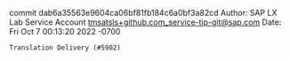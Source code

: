 commit dab6a35563e9604ca06bf81fb184c6a0bf3a82cd
Author: SAP LX Lab Service Account <tmsatsls+github.com_service-tip-git@sap.com>
Date:   Fri Oct 7 00:13:20 2022 -0700

    Translation Delivery (#5902)
